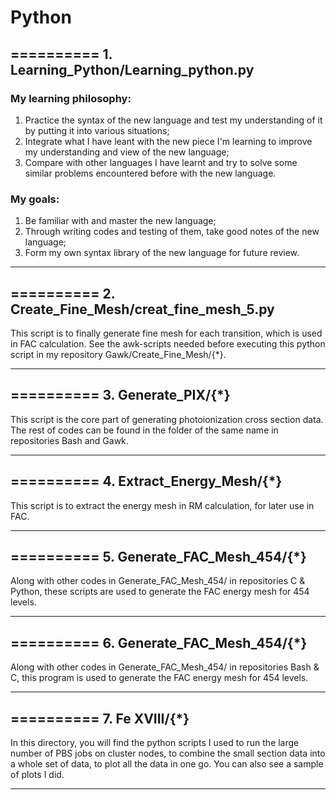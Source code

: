 # Python
## ========== 1. Learning_Python/Learning_python.py
### My learning philosophy: 
1. Practice the syntax of the new language and test my understanding of it by putting it into various situations; 
2. Integrate what I have leant with the new piece I'm learning to improve my understanding and view of the new language; 
3. Compare with other languages I have learnt and try to solve some similar problems encountered before with the new language.

### My goals: 
1. Be familiar with and  master the new language; 
2. Through writing codes and testing of them, take good notes of the new language; 
3. Form my own syntax library of the new language for future review.

*** 

## ========== 2. Create_Fine_Mesh/creat_fine_mesh_5.py
This script is to finally generate fine mesh for each transition, which is used in FAC calculation. See the awk-scripts needed before
executing this python script in my repository Gawk/Create_Fine_Mesh/{\*}.

*** 

## ========== 3. Generate_PIX/{\*}
This script is the core part of generating photoionization cross section data. The rest of codes can be found in the folder of the same
name in repositories Bash and Gawk.

***

## ========== 4. Extract_Energy_Mesh/{\*}
This script is to extract the energy mesh in RM calculation, for later use in FAC.

***

## ========== 5. Generate_FAC_Mesh_454/{\*}
Along with other codes in Generate_FAC_Mesh_454/ in repositories C & Python, these scripts are used to generate the FAC energy mesh for
454 levels.

***
## ========== 6. Generate_FAC_Mesh_454/{\*}
Along with other codes in Generate_FAC_Mesh_454/ in repositories Bash & C, this program is used to generate the FAC energy mesh for
454 levels.

***
## ========== 7. Fe XVIII/{\*}
In this directory, you will find the python scripts I used to run the large number of PBS jobs on cluster nodes, to combine the small
section data into a whole set of data, to plot all the data in one go. You can also see a sample of plots I did.

***

